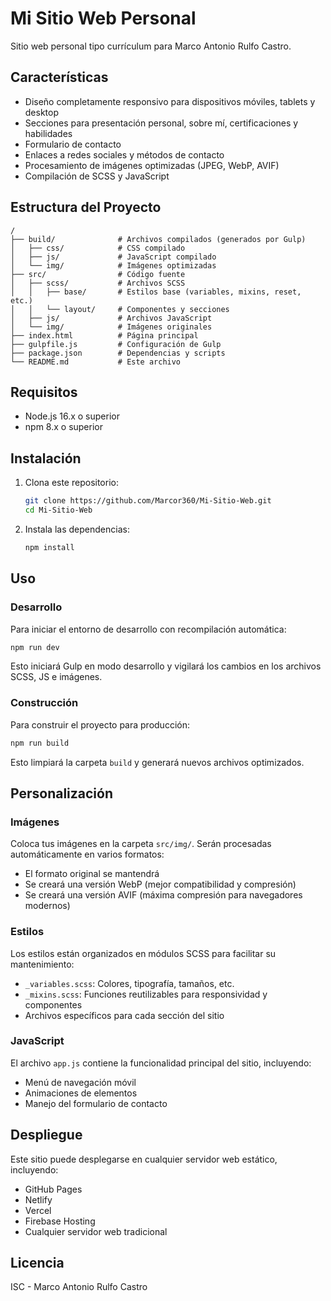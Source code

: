 # Mi Sitio Web Personal

Sitio web personal tipo currículum para Marco Antonio Rulfo Castro.

## Características

- Diseño completamente responsivo para dispositivos móviles, tablets y desktop
- Secciones para presentación personal, sobre mí, certificaciones y habilidades
- Formulario de contacto
- Enlaces a redes sociales y métodos de contacto
- Procesamiento de imágenes optimizadas (JPEG, WebP, AVIF)
- Compilación de SCSS y JavaScript

## Estructura del Proyecto

```
/
├── build/              # Archivos compilados (generados por Gulp)
│   ├── css/            # CSS compilado
│   ├── js/             # JavaScript compilado
│   └── img/            # Imágenes optimizadas
├── src/                # Código fuente
│   ├── scss/           # Archivos SCSS
│   │   ├── base/       # Estilos base (variables, mixins, reset, etc.)
│   │   └── layout/     # Componentes y secciones
│   ├── js/             # Archivos JavaScript
│   └── img/            # Imágenes originales
├── index.html          # Página principal
├── gulpfile.js         # Configuración de Gulp
├── package.json        # Dependencias y scripts
└── README.md           # Este archivo
```

## Requisitos

- Node.js 16.x o superior
- npm 8.x o superior

## Instalación

1. Clona este repositorio:
   ```bash
   git clone https://github.com/Marcor360/Mi-Sitio-Web.git
   cd Mi-Sitio-Web
   ```

2. Instala las dependencias:
   ```bash
   npm install
   ```

## Uso

### Desarrollo

Para iniciar el entorno de desarrollo con recompilación automática:

```bash
npm run dev
```

Esto iniciará Gulp en modo desarrollo y vigilará los cambios en los archivos SCSS, JS e imágenes.

### Construcción

Para construir el proyecto para producción:

```bash
npm run build
```

Esto limpiará la carpeta `build` y generará nuevos archivos optimizados.

## Personalización

### Imágenes

Coloca tus imágenes en la carpeta `src/img/`. Serán procesadas automáticamente en varios formatos:
- El formato original se mantendrá
- Se creará una versión WebP (mejor compatibilidad y compresión)
- Se creará una versión AVIF (máxima compresión para navegadores modernos)

### Estilos

Los estilos están organizados en módulos SCSS para facilitar su mantenimiento:

- `_variables.scss`: Colores, tipografía, tamaños, etc.
- `_mixins.scss`: Funciones reutilizables para responsividad y componentes
- Archivos específicos para cada sección del sitio

### JavaScript

El archivo `app.js` contiene la funcionalidad principal del sitio, incluyendo:

- Menú de navegación móvil
- Animaciones de elementos
- Manejo del formulario de contacto

## Despliegue

Este sitio puede desplegarse en cualquier servidor web estático, incluyendo:

- GitHub Pages
- Netlify
- Vercel
- Firebase Hosting
- Cualquier servidor web tradicional

## Licencia

ISC - Marco Antonio Rulfo Castro
